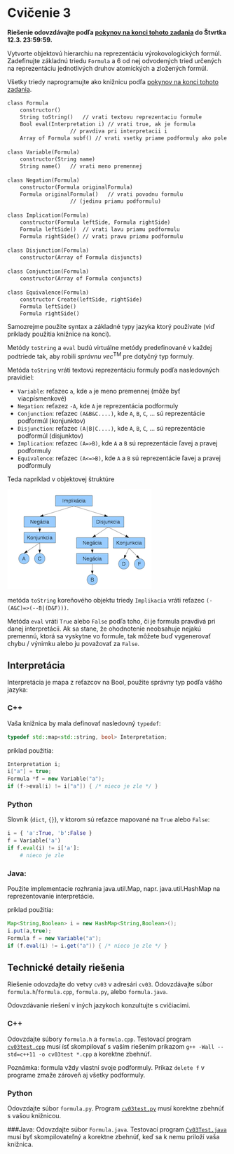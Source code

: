 Cvičenie 3
==========

**Riešenie odovzdávajte podľa
[pokynov na konci tohoto zadania](#technické-detaily-riešenia)
do Štvrtka 12.3.  23:59:59.**

Vytvorte objektovú hierarchiu na reprezentáciu výrokovologických formúl.
Zadefinujte základnú triedu `Formula` a 6 od nej odvodených tried určených
na reprezentáciu jednotlivých druhov atomických a zložených formúl.

Všetky triedy naprogramujte ako knižnicu podľa
[pokynov na konci tohoto zadania](#technické-detaily-riešenia).

```
class Formula
	constructor()
	String toString()	// vrati textovu reprezentaciu formule
	Bool eval(Interpretation i)	// vrati true, ak je formula
					// pravdiva pri interpretacii i
	Array of Formula subf()	// vrati vsetky priame podformuly ako pole

class Variable(Formula)
	constructor(String name)
	String name()	// vrati meno premennej

class Negation(Formula)
	constructor(Formula originalFormula)
	Formula originalFormula()	// vrati povodnu formulu
					// (jedinu priamu podformulu)

class Implication(Formula)
	constructor(Formula leftSide, Formula rightSide)
	Formula leftSide()	// vrati lavu priamu podformulu
	Formula rightSide()	// vrati pravu priamu podformulu

class Disjunction(Formula)
	constructor(Array of Formula disjuncts)

class Conjunction(Formula)
	constructor(Array of Formula conjuncts)

class Equivalence(Formula)
	constructor Create(leftSide, rightSide)
	Formula leftSide()
	Formula rightSide()
```
Samozrejme použite syntax a základné typy jazyka ktorý používate (viď
príklady použitia knižnice na konci).

Metódy `toString` a `eval` budú virtuálne metódy predefinované v každej
podtriede tak, aby robili *správnu vec*<sup>TM</sup> pre dotyčný typ formuly.

Metóda `toString` vráti textovú reprezentáciu formuly podľa nasledovných
pravidiel:
- `Variable`: reťazec `a`, kde `a` je meno premennej (môže byť
  viacpísmenkové)
- `Negation`: reťazez `-A`, kde `A` je reprezentácia podformuly
- `Conjunction`:  reťazec `(A&B&C....)`, kde `A`, `B`, `C`, ... sú
  reprezentácie podformúl (konjunktov)
- `Disjunction`:  reťazec `(A|B|C....)`, kde `A`, `B`, `C`, ... sú
  reprezentácie podformúl (disjunktov)
- `Implication`:  reťazec `(A=>B)`, kde `A` a `B` sú reprezentácie
  ľavej a pravej podformuly
- `Equivalence`: reťazec `(A<=>B)`, kde `A` a `B` sú reprezentácie
  ľavej a pravej podformuly

Teda napríklad v objektovej štruktúre

![GitHub branch](../images/formula.png)

metóda `toString` koreňového objektu triedy `Implikacia` vráti reťazec
`(-(A&C)=>(--B|(D&F)))`.

Metóda `eval` vráti `True` alebo `False` podľa toho, či je formula pravdivá
pri danej interpretácii. Ak sa stane, že ohodnotenie neobsahuje nejakú
premennú, ktorá sa vyskytne vo formule, tak môžete buď vygenerovať chybu /
výnimku alebo ju považovať za `False`.

## Interpretácia
Interpretácia je mapa z reťazcov na Bool, použite správny typ podľa vášho
jazyka:

### C++
Vaša knižnica by mala definovať nasledovný `typedef`:
```c++
typedef std::map<std::string, bool> Interpretation;
```
  príklad použitia:
```c++
Interpretation i;
i["a"] = true;
Formula *f = new Variable("a");
if (f->eval(i) != i["a"]) { /* nieco je zle */ }
```

### Python
Slovnik (`dict`, `{}`), v ktorom sú reťazce mapované na `True` alebo `False`:
```python
i = { 'a':True, 'b':False }
f = Variable('a')
if f.eval(i) != i['a']:
	# nieco je zle
```

### Java:
Použite implementacie rozhrania java.util.Map, napr. java.util.HashMap na
reprezentovanie interpretácie.

príklad použitia:
```java
Map<String,Boolean> i = new HashMap<String,Boolean>();
i.put(a,true);
Formula f = new Variable("a");
if (f.eval(i) != i.get("a")) { /* nieco je zle */ }
```

## Technické detaily riešenia

Riešenie odovzdajte do vetvy `cv03` v adresári `cv03`.  Odovzdávajte súbor
`formula.h`/`formula.cpp`, `formula.py`, alebo `formula.java`.

Odovzdávanie riešení v iných jazykoch konzultujte s cvičiacimi.

### C++
Odovzdajte súbory `formula.h` a `formula.cpp`. 
Testovací program [`cv03test.cpp`](cv03test.cpp) musí ísť skompilovať s vaším
riešením príkazom `g++ -Wall --std=c++11 -o cv03test *.cpp` a korektne zbehnúť.

Poznámka: formula vždy vlastní svoje podformuly. Príkaz `delete f` v
programe zmaže zároveň aj všetky podformuly.

### Python
Odovzdajte súbor `formula.py`.
Program [`cv03test.py`](cv03test.py) musí korektne zbehnúť s vašou knižnicou.


###Java:
Odovzdajte súbor `Formula.java`.
Testovací program [`Cv03Test.java`](Cv03Test.java) musí byť skompilovateľný a
korektne zbehnúť, keď sa k nemu priloží vaša knižnica.
